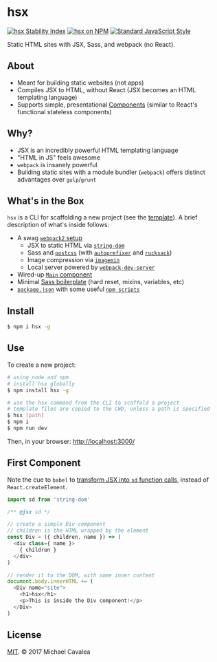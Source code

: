# hsx

[![hsx Stability Index](https://img.shields.io/badge/stability-experimental-orange.svg?style=flat-square)](https://nodejs.org/api/documentation.html#documentation_stability_index) [![hsx on NPM](https://img.shields.io/npm/v/hsx.svg?style=flat-square)](https://www.npmjs.com/package/hsx) [![Standard JavaScript Style](https://img.shields.io/badge/code_style-standard-brightgreen.svg?style=flat-square)](http://standardjs.com/)

Static HTML sites with JSX, Sass, and webpack (no React).

## About

* Meant for building static websites (not apps)
* Compiles JSX to HTML, without React (JSX becomes an HTML templating language)
* Supports simple, presentational [Components](https://github.com/callmecavs/hsx/tree/cavs/master#first-component) (similar to React's functional stateless components)

## Why?

* JSX is an incredibly powerful HTML templating language
* "HTML in JS" feels awesome
* `webpack` is insanely powerful
* Building static sites with a module bundler (`webpack`) offers distinct advantages over `gulp`/`grunt`

## What's in the Box

`hsx` is a CLI for scaffolding a new project (see the [template](https://github.com/callmecavs/hsx/tree/master/template)). A brief description of what's inside follows:

* A swag [`webpack2` setup](https://github.com/callmecavs/hsx/blob/master/template/webpack.config.js)
  * JSX to static HTML via [`string-dom`](https://github.com/callmecavs/string-dom)
  * Sass and [`postcss`](https://github.com/postcss/postcss) (with [`autoprefixer`](https://github.com/postcss/autoprefixer) and [`rucksack`](https://github.com/simplaio/rucksack))
  * Image compression via [`imagemin`](https://github.com/imagemin/imagemin)
  * Local server powered by [`webpack-dev-server`](https://github.com/webpack/webpack-dev-server)
* Wired-up [`Main` component](https://github.com/callmecavs/hsx/tree/cavs/master/template/src/components/Main)
* Minimal [Sass boilerplate](https://github.com/callmecavs/hsx/tree/cavs/master/template/src/config) (hard reset, mixins, variables, etc)
* [`package.json`](https://github.com/callmecavs/hsx/blob/cavs/master/template/package.json) with some useful [`npm scripts`](https://github.com/callmecavs/hsx/blob/cavs/master/template/package.json#L13-L15)

## Install

```sh
$ npm i hsx -g
```

## Use

To create a new project:

```sh
# using node and npm
# install hsx globally
$ npm install hsx -g

# use the hsx command from the CLI to scaffold a project
# template files are copied to the CWD, unless a path is specified
$ hsx [path]
$ npm i
$ npm run dev
```

Then, in your browser: [http://localhost:3000/](http://localhost:3000/)

## First Component

Note the cue to `babel` to [transform JSX into `sd` function calls](https://github.com/babel/babel/tree/master/packages/babel-plugin-transform-react-jsx#custom), instead of `React.createElement`.

```javascript
import sd from 'string-dom'

/** @jsx sd */

// create a simple Div component
// children is the HTML wrapped by the element
const Div = ({ children, name }) => (
  <div class={ name }>
    { children }
  </div>
)

// render it to the DOM, with some inner content
document.body.innerHTML += (
  <Div name="site">
    <h1>hsx</h1>
    <p>This is inside the Div component!</p>
  </Div>
)
```

## License

[MIT](https://opensource.org/licenses/MIT). © 2017 Michael Cavalea
